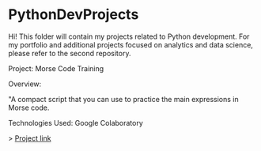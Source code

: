 # PythonDevProjects
Hi! This folder will contain my projects related to Python development. For my portfolio and additional projects focused on analytics and data science, please refer to the second repository.
<br>
<p> Project: Morse Code Training </p>
<p> Overview: <p> "A compact script that you can use to practice the main expressions in Morse code.<p>
Technologies Used: Google Colaboratory<p>
> <a href="https://github.com/Morse_%25D0%25A1ode_Training.ipynb">Project link</a>